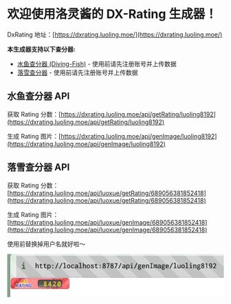 # 欢迎使用洛灵酱的 DX-Rating 生成器！

DxRating 地址：[https://dxrating.luoling.moe/](https://dxrating.luoling.moe/)

**本生成器支持以下查分器:**

- [水鱼查分器 (Diving-Fish)](https://www.diving-fish.com/maimaidx/prober/) - 使用前请先注册账号并上传数据
- [落雪查分器](https://maimai.lxns.net/) - 使用前请先注册账号并上传数据

## 水鱼查分器 API

获取 Rating 分数：[https://dxrating.luoling.moe/api/getRating/luoling8192](https://dxrating.luoling.moe/api/getRating/luoling8192)

生成 Rating 图片：[https://dxrating.luoling.moe/api/genImage/luoling8192](https://dxrating.luoling.moe/api/genImage/luoling8192)

## 落雪查分器 API

获取 Rating 分数：[https://dxrating.luoling.moe/api/luoxue/getRating/689056381852418](https://dxrating.luoling.moe/api/luoxue/getRating/689056381852418)

生成 Rating 图片：[https://dxrating.luoling.moe/api/luoxue/genImage/689056381852418](https://dxrating.luoling.moe/api/luoxue/genImage/689056381852418)

使用前替换掉用户名就好啦～

![Demo](./demo.jpg)
